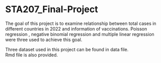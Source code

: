 # STA207_Final-Project
The goal of this project is to examine relationship between total cases in different countries in 2022 and information of vaccinations. Poisson regression , negative binomial regression and multiple linear regression were three used to achieve this goal.

Three dataset used in this project can be found in data file.\
Rmd file is also provided.
